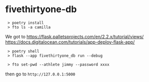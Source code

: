 # fivethirtyone-db

```
 > poetry install
 > fto ls -a camilla
```


We got to https://flask.palletsprojects.com/en/2.2.x/tutorial/views/
https://docs.digitalocean.com/tutorials/app-deploy-flask-app/

```
 > poetry shell
 > flask --app fivethirtyone_db run --debug
```

```
 > fto set-pwd --athlete jimmy --password xxxx
```


then go to `http://127.0.0.1:5000`

